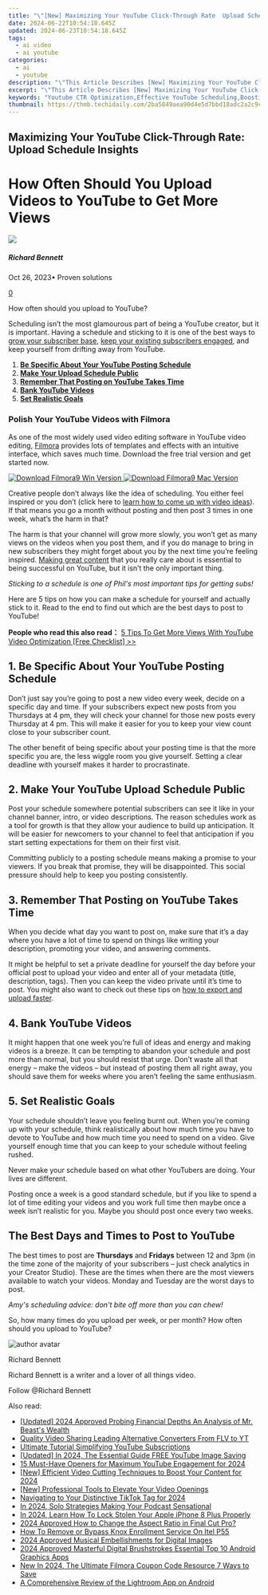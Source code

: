 ```yaml
---
title: "\"[New] Maximizing Your YouTube Click-Through Rate  Upload Schedule Insights\""
date: 2024-06-22T10:54:18.645Z
updated: 2024-06-23T10:54:18.645Z
tags:
  - ai video
  - ai youtube
categories:
  - ai
  - youtube
description: "\"This Article Describes [New] Maximizing Your YouTube Click-Through Rate: Upload Schedule Insights\""
excerpt: "\"This Article Describes [New] Maximizing Your YouTube Click-Through Rate: Upload Schedule Insights\""
keywords: "Youtube CTR Optimization,Effective YouTube Scheduling,Boosting YouTube Engagement,Increasing YouTube Views,Strategic Video Timing,YouTube Traffic Improvement,Elevating Click Rates"
thumbnail: https://thmb.techidaily.com/2ba5849aea90d4e5d7bbd18adc2a2c9c0f1eeac29f573eb68f13f17cdd7b780f.jpg
---
```


## Maximizing Your YouTube Click-Through Rate: Upload Schedule Insights

# How Often Should You Upload Videos to YouTube to Get More Views

![](https://images.wondershare.com/filmora/article-images/richard-bennett.jpg)

##### Richard Bennett

 Oct 26, 2023• Proven solutions

[0](#commentsBoxSeoTemplate)

How often should you upload to YouTube?

Scheduling isn’t the most glamourous part of being a YouTube creator, but it is important. Having a schedule and sticking to it is one of the best ways to [grow your subscriber base](https://tools.techidaily.com/wondershare/filmora/download/), [keep your existing subscribers engaged](https://tools.techidaily.com/wondershare/filmora/download/), and keep yourself from drifting away from YouTube.

1. **[Be Specific About Your YouTube Posting Schedule](#one)**
2. **[Make Your Upload Schedule Public](#two)**
3. **[Remember That Posting on YouTube Takes Time](#three)**
4. **[Bank YouTube Videos](#four)**
5. **[Set Realistic Goals](#five)**

### Polish Your YouTube Videos with Filmora

As one of the most widely used video editing software in YouTube video editing, [Filmora](https://tools.techidaily.com/wondershare/filmora/download/) provides lots of templates and effects with an intuitive interface, which saves much time. Download the free trial version and get started now.

[![Download Filmora9 Win Version](https://images.wondershare.com/filmora/guide/download-btn-win.jpg) ](https://tools.techidaily.com/wondershare/filmora/download/) [![Download Filmora9 Mac Version](https://images.wondershare.com/filmora/guide/download-btn-mac.jpg) ](https://tools.techidaily.com/wondershare/filmora/download/)

Creative people don’t always like the idea of scheduling. You either feel inspired or you don’t (click here to [learn how to come up with video ideas](https://tools.techidaily.com/wondershare/filmora/download/)). If that means you go a month without posting and then post 3 times in one week, what’s the harm in that?

The harm is that your channel will grow more slowly, you won’t get as many views on the videos when you post them, and if you do manage to bring in new subscribers they might forget about you by the next time you’re feeling inspired. [Making great content](https://tools.techidaily.com/wondershare/filmora/download/) that you really care about is essential to being successful on YouTube, but it isn’t the only important thing.

_Sticking to a schedule is one of Phil's most important tips for getting subs!_

Here are 5 tips on how you can make a schedule for yourself and actually stick to it. Read to the end to find out which are the best days to post to YouTube!

**People who read this also read：**
[5 Tips To Get More Views With YouTube Video Optimization \[Free Checklist\] >>](https://tools.techidaily.com/wondershare/filmora/download/)

## 1\. Be Specific About Your YouTube Posting Schedule

Don’t just say you’re going to post a new video every week, decide on a specific day and time. If your subscribers expect new posts from you Thursdays at 4 pm, they will check your channel for those new posts every Thursday at 4 pm. This will make it easier for you to keep your view count close to your subscriber count.

The other benefit of being specific about your posting time is that the more specific you are, the less wiggle room you give yourself. Setting a clear deadline with yourself makes it harder to procrastinate.

## 2\. Make Your YouTube Upload Schedule Public

Post your schedule somewhere potential subscribers can see it like in your channel banner, intro, or video descriptions. The reason schedules work as a tool for growth is that they allow your audience to build up anticipation. It will be easier for newcomers to your channel to feel that anticipation if you start setting expectations for them on their first visit.

Committing publicly to a posting schedule means making a promise to your viewers. If you break that promise, they will be disappointed. This social pressure should help to keep you posting consistently.

## 3\. Remember That Posting on YouTube Takes Time

When you decide what day you want to post on, make sure that it’s a day where you have a lot of time to spend on things like writing your description, promoting your video, and answering comments.

It might be helpful to set a private deadline for yourself the day before your official post to upload your video and enter all of your metadata (title, description, tags). Then you can keep the video private until it’s time to post. You might also want to check out these tips on [how to export and upload faster](https://tools.techidaily.com/wondershare/filmora/download/).

## 4\. Bank YouTube Videos

It might happen that one week you’re full of ideas and energy and making videos is a breeze. It can be tempting to abandon your schedule and post more than normal, but you should resist that urge. Don’t waste all that energy – make the videos – but instead of posting them all right away, you should save them for weeks where you aren’t feeling the same enthusiasm.

## 5\. Set Realistic Goals

Your schedule shouldn’t leave you feeling burnt out. When you’re coming up with your schedule, think realistically about how much time you have to devote to YouTube and how much time you need to spend on a video. Give yourself enough time that you can keep to your schedule without feeling rushed.

Never make your schedule based on what other YouTubers are doing. Your lives are different.

Posting once a week is a good standard schedule, but if you like to spend a lot of time editing your videos and you work full time then maybe once a week isn’t realistic for you. Maybe you should post once every two weeks.

## The Best Days and Times to Post to YouTube

The best times to post are **Thursdays** and **Fridays** between 12 and 3pm (in the time zone of the majority of your subscribers – just check analytics in your Creator Studio). These are the times when there are the most viewers available to watch your videos. Monday and Tuesday are the worst days to post.

_Amy's scheduling advice: don't bite off more than you can chew!_

So, how many times do you upload per week, or per month? How often should you upload to YouTube?

![author avatar](https://images.wondershare.com/filmora/article-images/richard-bennett.jpg)

Richard Bennett

Richard Bennett is a writer and a lover of all things video.

Follow @Richard Bennett


<ins class="adsbygoogle"
     style="display:block"
     data-ad-format="autorelaxed"
     data-ad-client="ca-pub-7571918770474297"
     data-ad-slot="1223367746"></ins>



<ins class="adsbygoogle"
     style="display:block"
     data-ad-client="ca-pub-7571918770474297"
     data-ad-slot="8358498916"
     data-ad-format="auto"
     data-full-width-responsive="true"></ins>

<span class="atpl-alsoreadstyle">Also read:</span>
<div><ul>
<li><a href="https://youtube-zero.techidaily.com/ed-2024-approved-probing-financial-depths-an-analysis-of-mr-beasts-wealth/"><u>[Updated] 2024 Approved  Probing Financial Depths  An Analysis of Mr. Beast's Wealth</u></a></li>
<li><a href="https://youtube-zero.techidaily.com/ty-video-sharing-leading-alternative-converters-from-flv-to-yt/"><u>Quality Video Sharing  Leading Alternative Converters From FLV to YT</u></a></li>
<li><a href="https://youtube-zero.techidaily.com/ate-tutorial-simplifying-youtube-subscriptions/"><u>Ultimate Tutorial  Simplifying YouTube Subscriptions</u></a></li>
<li><a href="https://youtube-zero.techidaily.com/ed-in-2024-the-essential-guide-free-youtube-image-saving/"><u>[Updated] In 2024, The Essential Guide  FREE YouTube Image Saving</u></a></li>
<li><a href="https://youtube-zero.techidaily.com/st-have-openers-for-maximum-youtube-engagement-for-2024/"><u>15 Must-Have Openers for Maximum YouTube Engagement for 2024</u></a></li>
<li><a href="https://youtube-zero.techidaily.com/fficient-video-cutting-techniques-to-boost-your-content-for-2024/"><u>[New] Efficient Video Cutting Techniques to Boost Your Content for 2024</u></a></li>
<li><a href="https://youtube-zero.techidaily.com/rofessional-tools-to-elevate-your-video-openings/"><u>[New] Professional Tools to Elevate Your Video Openings</u></a></li>
<li><a href="https://tiktok-videos.techidaily.com/navigating-to-your-distinctive-tiktok-tag-for-2024/"><u>Navigating to Your Distinctive TikTok Tag for 2024</u></a></li>
<li><a href="https://extra-skills.techidaily.com/in-2024-solo-strategies-making-your-podcast-sensational/"><u>In 2024, Solo Strategies  Making Your Podcast Sensational</u></a></li>
<li><a href="https://ios-unlock.techidaily.com/in-2024-learn-how-to-lock-stolen-your-apple-iphone-8-plus-properly-by-drfone-ios/"><u>In 2024, Learn How To Lock Stolen Your Apple iPhone 8 Plus Properly</u></a></li>
<li><a href="https://video-ai-editor.techidaily.com/2024-approved-how-to-change-the-aspect-ratio-in-final-cut-pro/"><u>2024 Approved How to Change the Aspect Ratio in Final Cut Pro?</u></a></li>
<li><a href="https://unlock-android.techidaily.com/how-to-remove-or-bypass-knox-enrollment-service-on-itel-p55-by-drfone-android/"><u>How To Remove or Bypass Knox Enrollment Service On Itel P55</u></a></li>
<li><a href="https://extra-approaches.techidaily.com/2024-approved-musical-embellishments-for-digital-images/"><u>2024 Approved  Musical Embellishments for Digital Images</u></a></li>
<li><a href="https://extra-support.techidaily.com/2024-approved-masterful-digital-brushstrokes-essential-top-10-android-graphics-apps/"><u>2024 Approved  Masterful Digital Brushstrokes  Essential Top 10 Android Graphics Apps</u></a></li>
<li><a href="https://ai-video-tools.techidaily.com/new-in-2024-the-ultimate-filmora-coupon-code-resource-7-ways-to-save/"><u>New In 2024, The Ultimate Filmora Coupon Code Resource 7 Ways to Save</u></a></li>
<li><a href="https://extra-resources.techidaily.com/a-comprehensive-review-of-the-lightroom-app-on-android/"><u>A Comprehensive Review of the Lightroom App on Android</u></a></li>
</ul></div>
